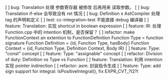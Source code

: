 ﻿

[ ] bug: Translation 处理 参数寄存器 被修改 后再用来 读取参数。
[ ] bug: Translation if-else 会导致没有 ret 情况
[ ] bug: Definition x AstCompiler 处理 tag 的声明和定义
[ ] test: cc-integration-test 不能直接 debug 编译器
[ ] feature: Translation: 实现 shortcut in boolean expression
[ ] feature: IR: 处理 Function.cpp 中的 intention 机制，是否保留？
[ ] refactor: make FunctionContext an extention to FunctionDefinition
        Function Type = function signature
        Function Definition = {id, Function Type, hasBody}
        Function Context = {id, Function Type, Definition Context, Body IR}
[ ] feature: Type: "const" concept
[ ] feature: Type: "assignable" concept
[ ] refactor: Division of duty: Definition vs Type vs Function
[ ] feature: Translation: 利用 intention 实现 pointer indirection
[ ] refactor: asm: 封装指令生成
[ ] feature: Type: add sign support for integral: IsPositiveIntegral(), fix EXPR_CVT_?I2?I

